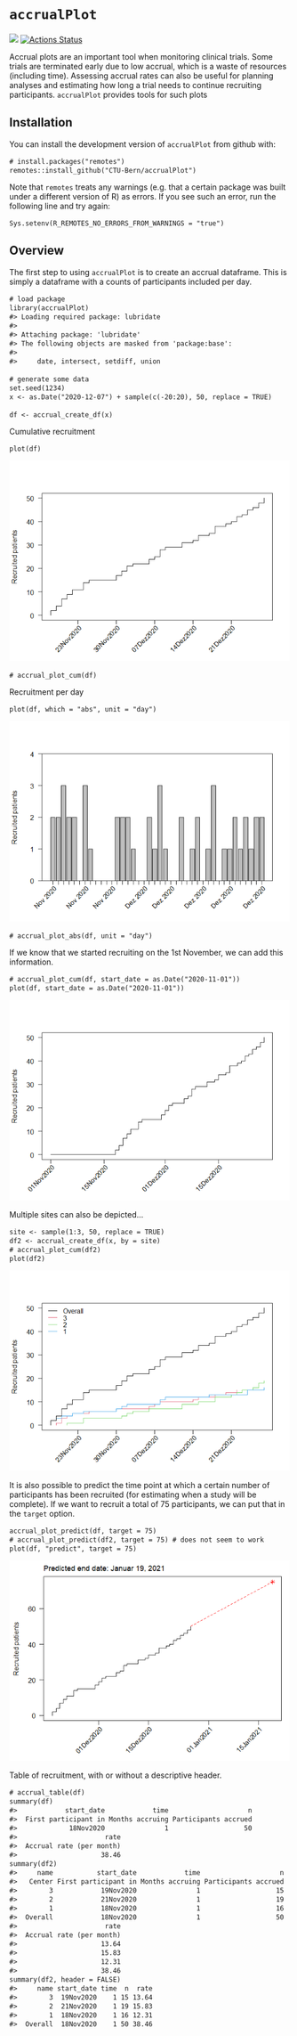 <!-- README.md is generated from README.Rmd. Please edit that file -->

`accrualPlot`
=============

<!-- [![](https://www.r-pkg.org/badges/version/accrualPlot?color=green)](https://cran.r-project.org/package=accrualPlot)  -->

[![](https://img.shields.io/badge/dev%20version-0.3.3-blue.svg)](https://github.com/CTU-Bern/accrualPlot)
[![Actions
Status](https://github.com/CTU-Bern/presize/workflows/R-CMD-check/badge.svg)](https://github.com/CTU-Bern/presize/actions)
<!-- ![travis](https://travis-ci.com/CTU-Bern/presize.svg?branch=master) -->
<!-- [![AppVeyor Build Status](https://ci.appveyor.com/api/projects/status/github/CTU-Bern/presize?branch=master&svg=true)](https://ci.appveyor.com/project/CTU-Bern/presize) -->
<!-- [![codecov](https://codecov.io/github/CTU-Bern/accrualPlot/branch/master/graphs/badge.svg)](https://codecov.io/github/CTU-Bern/accrualPlot) -->

Accrual plots are an important tool when monitoring clinical trials.
Some trials are terminated early due to low accrual, which is a waste of
resources (including time). Assessing accrual rates can also be useful
for planning analyses and estimating how long a trial needs to continue
recruiting participants. `accrualPlot` provides tools for such plots

Installation
------------

<!-- `accrualPlot` can be installed from CRAN in the usual manner: -->

You can install the development version of `accrualPlot` from github
with:

    # install.packages("remotes")
    remotes::install_github("CTU-Bern/accrualPlot")

Note that `remotes` treats any warnings (e.g. that a certain package was
built under a different version of R) as errors. If you see such an
error, run the following line and try again:

    Sys.setenv(R_REMOTES_NO_ERRORS_FROM_WARNINGS = "true")

Overview
--------

The first step to using `accrualPlot` is to create an accrual dataframe.
This is simply a dataframe with a counts of participants included per
day.

    # load package
    library(accrualPlot)
    #> Loading required package: lubridate
    #> 
    #> Attaching package: 'lubridate'
    #> The following objects are masked from 'package:base':
    #> 
    #>     date, intersect, setdiff, union

    # generate some data
    set.seed(1234)
    x <- as.Date("2020-12-07") + sample(c(-20:20), 50, replace = TRUE)

    df <- accrual_create_df(x)

Cumulative recruitment

    plot(df)

![](man/figures/README-unnamed-chunk-3-1.png)

    # accrual_plot_cum(df)

Recruitment per day

    plot(df, which = "abs", unit = "day")

![](man/figures/README-unnamed-chunk-4-1.png)

    # accrual_plot_abs(df, unit = "day")

If we know that we started recruiting on the 1st November, we can add
this information.

    # accrual_plot_cum(df, start_date = as.Date("2020-11-01"))
    plot(df, start_date = as.Date("2020-11-01"))

![](man/figures/README-unnamed-chunk-5-1.png)

Multiple sites can also be depicted…

    site <- sample(1:3, 50, replace = TRUE)
    df2 <- accrual_create_df(x, by = site)
    # accrual_plot_cum(df2)
    plot(df2)

![](man/figures/README-unnamed-chunk-6-1.png)

It is also possible to predict the time point at which a certain number
of participants has been recruited (for estimating when a study will be
complete). If we want to recruit a total of 75 participants, we can put
that in the `target` option.

    accrual_plot_predict(df, target = 75)
    # accrual_plot_predict(df2, target = 75) # does not seem to work
    plot(df, "predict", target = 75)

![](man/figures/README-unnamed-chunk-7-1.png)

Table of recruitment, with or without a descriptive header.

    # accrual_table(df) 
    summary(df) 
    #>            start_date            time                    n
    #>  First participant in Months accruing Participants accrued
    #>             18Nov2020               1                   50
    #>                      rate
    #>  Accrual rate (per month)
    #>                     38.46
    summary(df2) 
    #>     name           start_date            time                    n
    #>   Center First participant in Months accruing Participants accrued
    #>        3            19Nov2020               1                   15
    #>        2            21Nov2020               1                   19
    #>        1            18Nov2020               1                   16
    #>  Overall            18Nov2020               1                   50
    #>                      rate
    #>  Accrual rate (per month)
    #>                     13.64
    #>                     15.83
    #>                     12.31
    #>                     38.46
    summary(df2, header = FALSE) 
    #>     name start_date time  n  rate
    #>        3  19Nov2020    1 15 13.64
    #>        2  21Nov2020    1 19 15.83
    #>        1  18Nov2020    1 16 12.31
    #>  Overall  18Nov2020    1 50 38.46
